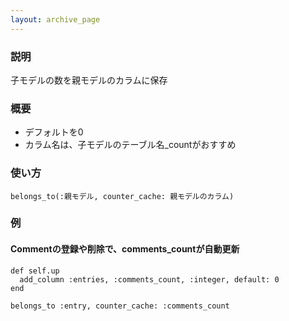 ```yaml
---
layout: archive_page
---
```

### 説明
子モデルの数を親モデルのカラムに保存

### 概要
* デフォルトを0
* カラム名は、子モデルのテーブル名_countがおすすめ

### 使い方
    belongs_to(:親モデル, counter_cache: 親モデルのカラム)

### 例
#### Commentの登録や削除で、comments_countが自動更新
    def self.up
      add_column :entries, :comments_count, :integer, default: 0
    end

    belongs_to :entry, counter_cache: :comments_count